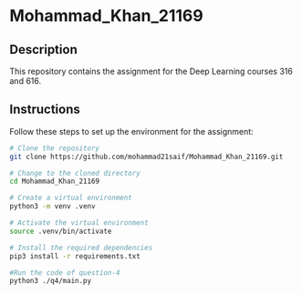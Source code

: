 # Mohammad_Khan_21169

## Description
This repository contains the assignment for the Deep Learning courses 316 and 616.

## Instructions
Follow these steps to set up the environment for the assignment:

```bash
# Clone the repository
git clone https://github.com/mohammad21saif/Mohammad_Khan_21169.git

# Change to the cloned directory
cd Mohammad_Khan_21169

# Create a virtual environment
python3 -m venv .venv

# Activate the virtual environment
source .venv/bin/activate

# Install the required dependencies
pip3 install -r requirements.txt

#Run the code of question-4
python3 ./q4/main.py